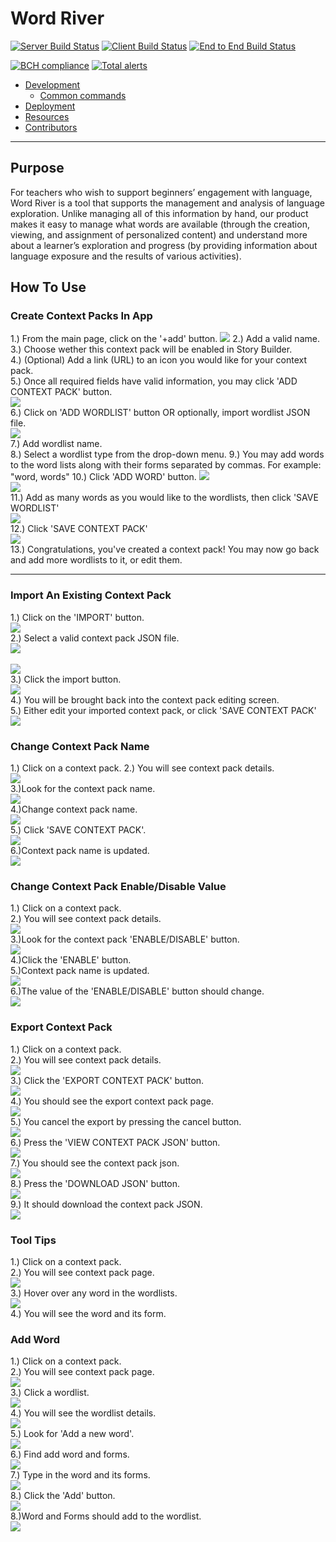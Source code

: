
# Word River

[![Server Build Status](../../actions/workflows/server.yml/badge.svg)](../../actions/workflows/server.yml)
[![Client Build Status](../../actions/workflows/client.yaml/badge.svg)](../../actions/workflows/client.yaml)
[![End to End Build Status](../../actions/workflows/e2e.yaml/badge.svg)](../../actions/workflows/e2e.yaml)

[![BCH compliance](https://bettercodehub.com/edge/badge/UMM-CSci-3601-S21/it-3-geduk?branch=main)](https://bettercodehub.com/)
[![Total alerts](https://img.shields.io/lgtm/alerts/g/UMM-CSci-3601-S21/it-3-geduk.svg?logo=lgtm&logoWidth=18)](https://lgtm.com/projects/g/UMM-CSci-3601-S21/it-3-geduk/alerts/)
- [Development](#development)
  - [Common commands](#common-commands)
- [Deployment](#deployment)
- [Resources](#resources)
- [Contributors](#contributors)
---

## Purpose

For teachers who wish to support beginners’ engagement with language,
Word River is a tool that supports the management and analysis of language exploration.
Unlike managing all of this information by hand, our product makes it easy to manage what words are available (through the creation, viewing, and assignment of personalized content) and understand more about a learner’s exploration and progress (by providing information about language exposure and the results of various activities).

## How To Use

### Create Context Packs In App
1.) From the main page, click on the '+add' button.
![](readme-images/create-button.png)
2.) Add a valid name.<br>
3.) Choose wether this context pack will be enabled in Story Builder.<br>
4.) (Optional) Add a link (URL) to an icon you would like for your context pack.<br>
5.) Once all required fields have valid information, you may click 'ADD CONTEXT PACK' button.<br>
![](readme-images/add-info.png)<br>
6.) Click on 'ADD WORDLIST' button OR optionally, import wordlist JSON file.<br> 
![](readme-images/add-wordlist.png)<br>
7.) Add wordlist name.<br>
8.) Select a wordlist type from the drop-down menu.
9.) You may add words to the word lists along with their forms separated by commas. For example: "word, words"
10.) Click 'ADD WORD' button.
![](readme-images/wordlist-information.png)<br>
![](readme-images/add-words.png)<br>
11.) Add as many words as you would like to the wordlists, then click 'SAVE WORDLIST'<br>
![](readme-images/save-wordlist.png)<br>
12.) Click 'SAVE CONTEXT PACK'<br>
![](readme-images/save-context-pack.png)<br>
13.) Congratulations, you've created a context pack! You may now go back and add more wordlists to it, or edit them.<br>

---
### Import An Existing Context Pack
1.) Click on the 'IMPORT' button.<br>
![](readme-images/import-context-pack.png) <br>
2.) Select a valid context pack JSON file. <br>
![](readme-images/the-JSON.png) <br><br>
![](readme-images/select-json-file.png)<br>
3.) Click the import button. <br>
![](readme-images/click-import-button.png) <br>
4.) You will be brought back into the context pack editing screen.<br>
5.) Either edit your imported context pack, or click 'SAVE CONTEXT PACK'<br>
![](readme-images/save-context-pack.png)

### Change Context Pack Name
1.) Click on a context pack.
2.) You will see context pack details. <br>
![](readme-images/details.png) <br>
3.)Look for the context pack name.<br>
![](readme-images/name.png) <br>
4.)Change context pack name.<br>
![](readme-images/editname.png) <br>
5.) Click 'SAVE CONTEXT PACK'.<br>
![](readme-images/save-context-pack.png)<br>
6.)Context pack name is updated.<br>
![](readme-images/updated.png) <br>

### Change Context Pack Enable/Disable Value
1.) Click on a context pack. <br>
2.) You will see context pack details. <br>
![](readme-images/details.png) <br>
3.)Look for the context pack 'ENABLE/DISABLE' button.<br>
![](readme-images/enable.png) <br>
4.)Click the 'ENABLE' button. <br>
5.)Context pack name is updated.<br>
![](readme-images/updated.png) <br>
6.)The value of the 'ENABLE/DISABLE' button should change.<br>
![](readme-images/disable.png) <br>
### Export Context Pack
1.) Click on a context pack.<br>
2.) You will see context pack details. <br>
![](readme-images/details.png) <br>
3.) Click the 'EXPORT CONTEXT PACK' button.<br>
![](readme-images/export.png) <br>
4.) You should see the export context pack page.<br>
![](readme-images/exportpage.png) <br>
5.) You cancel the export by pressing the cancel button.<br>
![](readme-images/cancel.png) <br>
6.) Press the 'VIEW CONTEXT PACK JSON' button.<br>
![](readme-images/jsonbutton.png) <br>
7.) You should see the context pack json.<br>
![](readme-images/json.png) <br>
8.) Press the 'DOWNLOAD JSON' button.<br>
![](readme-images/downloadjson.png) <br>
9.) It should download the context pack JSON.<br>
![](readme-images/finishdownload.png) <br>

### Tool Tips
1.) Click on a context pack.<br>
2.) You will see context pack page.<br>
![](readme-images/contextpackpage.png) <br>
3.) Hover over any word in the wordlists.<br>
![](readme-images/screen.png) <br>
4.) You will see the word and its form.<br>


### Add Word
1.) Click on a context pack. <br>
2.) You will see context pack page.<br>
![](readme-images/contextpackpage.png) <br>
3.) Click a wordlist.<br>
![](readme-images/wordlist.png) <br>
4.) You will see the wordlist details.<br>
![](readme-images/wordlistdetail.png) <br>
5.) Look for 'Add a new word'.<br>
![](readme-images/lookforadd.png) <br>
6.) Find add word and forms.<br>
![](readme-images/addword.png) <br>
7.) Type in the word and its forms.<br>
![](readme-images/formtwo.png) <br>
8.) Click the 'Add' button.<br>
![](readme-images/add.png) <br>
8.)Word and Forms should add to the wordlist.<br>
![](readme-images/wordadded.png) <br>
<br>
